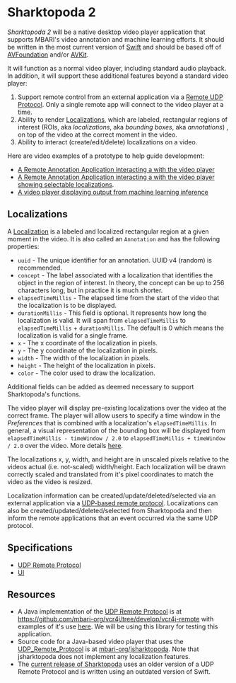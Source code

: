 # Sharktopoda 2

_Sharktopoda 2_ will be a native desktop video player application that supports MBARI's video annotation and machine learning efforts. It should be written in the most current version of [Swift](https://developer.apple.com/swift/) and should be based off of [AVFoundation](https://developer.apple.com/av-foundation/) and/or [AVKit](https://developer.apple.com/documentation/avkit).

It will function as a normal video player, including standard audio playback. In addition, it will support these additional features beyond a standard video player:

1. Support remote control from an external application via a [Remote UDP Protocol](UDP_Remote_Protocol.md). Only a single remote app will connect to the video player at a time.
2. Ability to render [Localizations](#localizations), which are labeled, rectangular regions of interest (ROIs, aka _localizations_, aka _bounding boxes_, aka _annotations_) , on top of the video at the correct moment in the video.
3. Ability to interact (create/edit/delete) localizations on a video.

Here are video examples of a prototype to help guide development:

- [A Remote Annotation Application interacting a with the video player](https://youtu.be/FKeuG8-UYC0)
- [A Remote Annotation Application interacting a with the video player showing selectable localizations](https://youtu.be/m8jOhxDvv5Y).
- [A video player displaying output from machine learning inference](https://youtu.be/AZr0WcuEffQ)

## Localizations

A [Localization](UDP_Remote_Protocol.md#localizations) is a labeled and localized rectangular region at a given moment in the video. It is also called an `Annotation` and has the following properties:

- `uuid` - The unique identifier for an annotation. UUID v4 (random) is recommended.
- `concept` - The label associated with a localization that identifies the object in the region of interest. In theory, the concept can be up to 256 characters long, but in practice it is much shorter.
- `elapsedTimeMillis` - The elapsed time from the start of the video that the localization is to be displayed.
- `durationMillis` - This field is optional. It represents how long the localization is valid. It will span from `elapsedTimeMillis` to `elapsedTimeMillis` + `durationMillis`. The default is 0 which means the localization is valid for a single frame.
- `x` - The x coordinate of the localization in pixels.
- `y` - The y coordinate of the localization in pixels.
- `width` - The width of the localization in pixels.
- `height` - The height of the localization in pixels.
- `color` - The color used to draw the localization.

Additional fields can be added as deemed necessary to support Sharktopoda's functions.

The video player will display pre-existing localizations over the video at the correct frame. The player will allow users to specify a time window in the _Preferences_ that is combined with a localization's  `elapsedTimeMillis`. In general, a visual representation of the bounding box will be displayed from `elapsedTimeMillis - timeWindow / 2.0` to `elapsedTimeMillis + timeWindow / 2.0` over the video. More details [here](UI.md#annotation-display).

The localizations x, y, width, and height are in unscaled pixels relative to the videos actual (i.e. not-scaled) width/height. Each localization will be drawn correctly scaled and translated from it's pixel coordinates to match the video as the video is resized.

Localization information can be created/update/deleted/selected via an external application via a [UDP-based remote protocol](UDP_Remote_Protocol.md). Localizations can also be created/updated/deleted/selected from Sharktopoda and then inform the remote applications that an event occurred via the same UDP protocol.

## Specifications

- [UDP Remote Protocol](UDP_Remote_Protocol.md)
- [UI](UI.md)

## Resources

- A Java implementation of the [UDP Remote Protocol](UDP_Remote_Protocol.md) is at <https://github.com/mbari-org/vcr4j/tree/develop/vcr4j-remote> with examples of it's use [here](https://github.com/mbari-org/vcr4j/tree/develop/vcr4j-examples/src/main/java/org/mbari/vcr4j/examples/remote). We will be using this library for testing this application.
- Source code for a Java-based video player that uses the [UDP_Remote_Protocol](UDP_Remote_Protocol.md) is at [mbari-org/jsharktopoda](https://github.com/mbari-org/jsharktopoda/tree/feature/vcr4j-remote). Note that jsharktopoda does not implement any localization features.
- The [current release of Sharktopoda](https://github.com/mbari-org/Sharktopoda/releases) uses an older version of a UDP Remote Protocol and is written using an outdated version of Swift.
